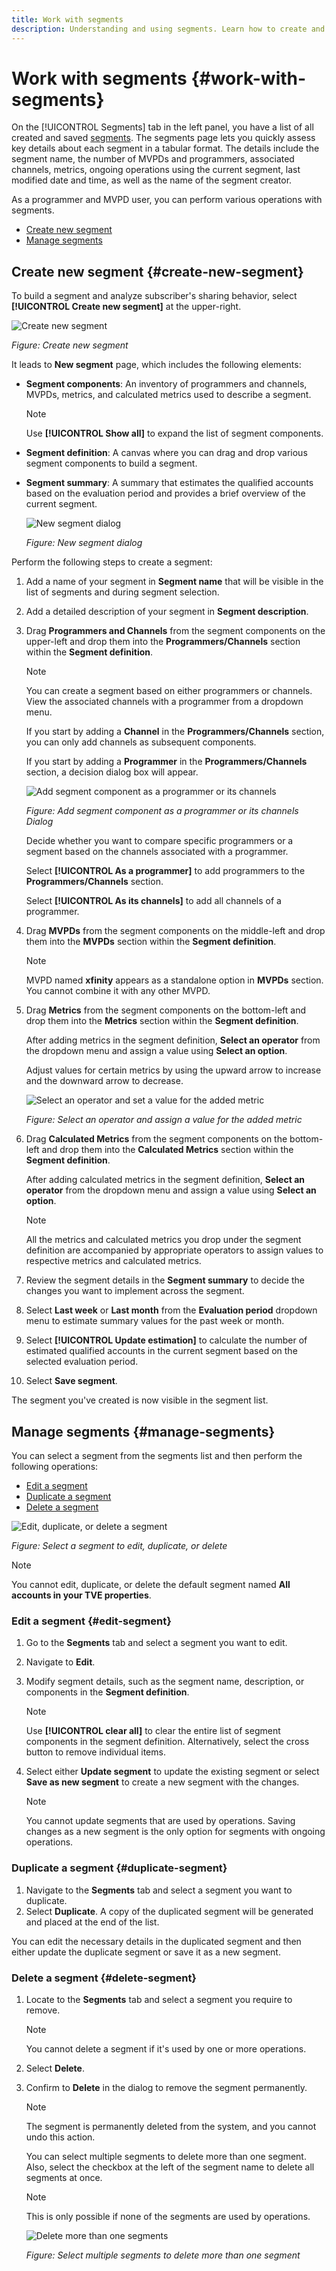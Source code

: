 ```yaml
---
title: Work with segments
description: Understanding and using segments. Learn how to create and manage a segment. 
---
```

# Work with segments {#work-with-segments}

On the [!UICONTROL Segments] tab in the left panel, you have a list of all created and saved [segments](product-concepts.md#segmet-def). The segments page lets you quickly assess key details about each segment in a tabular format. The details include the segment name, the number of MVPDs and programmers, associated channels, metrics, ongoing operations using the current segment, last modified date and time, as well as the name of the segment creator.

As a programmer and MVPD user, you can perform various operations with segments.

* [Create new segment](#create-new-segment)
* [Manage segments](#manage-segments)


## Create new segment {#create-new-segment}

To build a segment and analyze subscriber's sharing behavior, select **[!UICONTROL Create new segment]** at the upper-right.

   ![Create new segment](assets/create-new-segment.png)

   *Figure: Create new segment*

It leads to **New segment** page, which includes the following elements:

* **Segment components**: An inventory of programmers and channels, MVPDs, metrics, and calculated metrics used to describe a segment.

   >[!NOTE]
   >
   >Use **[!UICONTROL Show all]** to expand the list of segment components.

* **Segment definition**: A canvas where you can drag and drop various segment components to build a segment. 
* **Segment summary**: A summary that estimates the qualified accounts based on the evaluation period and provides a brief overview of the current segment.

   ![New segment dialog](assets/new-segment-dialog.png)

   *Figure: New segment dialog*

Perform the following steps to create a segment:

1. Add a name of your segment in **Segment name** that will be visible in the list of segments and during segment selection.
1. Add a detailed description of your segment in **Segment description**.
1. Drag **Programmers and Channels** from the segment components on the upper-left and drop them into the **Programmers/Channels** section within the **Segment definition**.

   >[!NOTE]
   >
   >You can create a segment based on either programmers or channels. View the associated channels with a programmer from a dropdown menu.
   
   If you start by adding a **Channel** in the **Programmers/Channels** section, you can only add channels as subsequent components.

   If you start by adding a **Programmer** in the **Programmers/Channels** section, a decision dialog box will appear.

    ![Add segment component as a programmer or its channels ](assets/segment-basis-selector.png)
    
    *Figure: Add segment component as a programmer or its channels Dialog* 

   Decide whether you want to compare specific programmers or a segment based on the channels associated with a programmer.

   Select **[!UICONTROL As a programmer]** to add programmers to the **Programmers/Channels** section.

   Select **[!UICONTROL As its channels]** to add all channels of a programmer.

1. Drag **MVPDs** from the segment components on the middle-left and drop them into the **MVPDs** section within the **Segment definition**.

   >[!NOTE]
   >
   >MVPD named **xfinity** appears as a standalone option in **MVPDs** section. You cannot combine it with any other MVPD.

1. Drag **Metrics** from the segment components on the bottom-left and drop them into the **Metrics** section within the **Segment definition**.

    After adding metrics in the segment definition, **Select an operator** from the dropdown menu and assign a value using **Select an option**. 
    
    Adjust values for certain metrics by using the upward arrow to increase and the downward arrow to decrease. 

   ![Select an operator and set a value for the added metric](assets/segment-metrics.png)
   
   *Figure: Select an operator and assign a value for the added metric*

1. Drag **Calculated Metrics** from the segment components on the bottom-left and drop them into the **Calculated Metrics** section within the **Segment definition**.
   
   After adding calculated metrics in the segment definition, **Select an operator** from the dropdown menu and assign a value using **Select an option**.

    >[!NOTE]
    >
    >All the metrics and calculated metrics you drop under the segment definition are accompanied by appropriate operators to assign values to respective metrics and calculated metrics. 

1. Review the segment details in the **Segment summary** to decide the changes you want to implement across the segment.
1. Select **Last week** or **Last month** from the **Evaluation period** dropdown menu to estimate summary values for the past week or month. 
1. Select **[!UICONTROL Update estimation]** to calculate the number of estimated qualified accounts in the current segment based on the selected evaluation period.
1. Select **Save segment**.

The segment you've created is now visible in the segment list.


## Manage segments {#manage-segments}

You can select a segment from the segments list and then perform the following operations:

* [Edit a segment](#edit-segment)
* [Duplicate a segment](#duplicate-segment)
* [Delete a segment](#delete-segment)

![Edit, duplicate, or delete a segment](assets/manage-segments-list.png)


*Figure: Select a segment to edit, duplicate, or delete*

   >[!NOTE]
   >
   >You cannot edit, duplicate, or delete the default segment named **All accounts in your TVE properties**.

### Edit a segment {#edit-segment}

1. Go to the **Segments** tab and select a segment you want to edit.
1. Navigate to **Edit**.
1. Modify segment details, such as the segment name, description, or components in the **Segment definition**.

   >[!NOTE]
   >
   >Use **[!UICONTROL clear all]** to clear the entire list of segment components in the segment definition. Alternatively, select the cross button to remove individual items.

1. Select either **Update segment** to update the existing segment or select **Save as new segment** to create a new segment with the changes.

   >[!NOTE]
   >
   >You cannot update segments that are used by operations. Saving changes as a new segment is the only option for segments with ongoing operations.

### Duplicate a segment {#duplicate-segment}

1. Navigate to the **Segments** tab and select a segment you want to duplicate.
1. Select **Duplicate**. A copy of the duplicated segment will be generated and placed at the end of the list.

You can edit the necessary details in the duplicated segment and then either update the duplicate segment or save it as a new segment.

### Delete a segment {#delete-segment}

1. Locate to the **Segments** tab and select a segment you require to remove.

   >[!NOTE]
   >
   >You cannot delete a segment if it's used by one or more operations.

1. Select **Delete**.
1. Confirm to **Delete** in the dialog to remove the segment permanently.

   >[!NOTE]
   >
   >The segment is permanently deleted from the system, and you cannot undo this action.

   You can select multiple segments to delete more than one segment. Also, select the checkbox at the left of the segment name to delete all segments at once.

   >[!NOTE]
   >
   > This is only possible if none of the segments are used by operations.

   ![Delete more than one segments](assets/delete-more-than-one-segment.png)

   *Figure: Select multiple segments to delete more than one segment*


